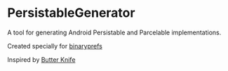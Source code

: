 # PersistableGenerator

A tool for generating Android Persistable and Parcelable implementations.

Created specially for [binaryprefs](https://github.com/iamironz/binaryprefs)

Inspired by [Butter Knife](https://github.com/JakeWharton/butterknife)